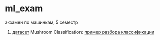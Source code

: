 # ml_exam
экзамен по машинкам, 5 семестр

1. [датасет](https://www.kaggle.com/datasets/uciml/mushroom-classification?datasetId=478&sortBy=voteCount) Mushroom Classification: [пример разбора классификации](https://colab.research.google.com/drive/11nmDc4DQ_mXHoswcE7rgYHCYCBcKM42B?usp=sharing)
